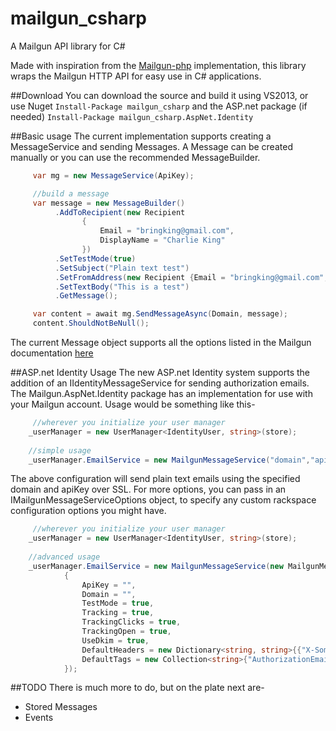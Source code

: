 mailgun_csharp
==============

A Mailgun API library for C#

Made with inspiration from the [Mailgun-php](https://github.com/mailgun/mailgun-php) implementation, this library wraps the
Mailgun HTTP API for easy use in C# applications. 

##Download
You can download the source and build it using VS2013, or use Nuget
     ```
          Install-Package mailgun_csharp
     ```
     and the ASP.net package (if needed)
     ```
         Install-Package mailgun_csharp.AspNet.Identity
     ```

##Basic usage
The current implementation supports creating a MessageService and sending Messages. A Message can be created manually or 
you can use the recommended MessageBuilder.
```csharp
     var mg = new MessageService(ApiKey);

     //build a message
     var message = new MessageBuilder()
          .AddToRecipient(new Recipient
                {
                    Email = "bringking@gmail.com",
                    DisplayName = "Charlie King"
                })
          .SetTestMode(true)
          .SetSubject("Plain text test")
          .SetFromAddress(new Recipient {Email = "bringking@gmail.com", DisplayName = "Mailgun C#"})
          .SetTextBody("This is a test")
          .GetMessage();

     var content = await mg.SendMessageAsync(Domain, message);
     content.ShouldNotBeNull();
```          
The current Message object supports all the options listed in the Mailgun documentation [here](http://documentation.mailgun.com/api-sending.html#sending)

##ASP.net Identity Usage
The new ASP.net Identity system supports the addition of an IIdentityMessageService for sending authorization emails. The Mailgun.AspNet.Identity package has an implementation for use with your Mailgun account. Usage would be something like this-
```csharp
     //wherever you initialize your user manager
    _userManager = new UserManager<IdentityUser, string>(store);
    
    //simple usage
    _userManager.EmailService = new MailgunMessageService("domain","apiKey");
```
The above configuration will send plain text emails using the specified domain and apiKey over SSL. For more options, you can pass in an IMailgunMessageServiceOptions object, to specify any custom rackspace configuration options you might have.
```csharp
     //wherever you initialize your user manager
    _userManager = new UserManager<IdentityUser, string>(store);
    
    //advanced usage
    _userManager.EmailService = new MailgunMessageService(new MailgunMessageServiceOptions
            {
                ApiKey = "",
                Domain = "",
                TestMode = true,
                Tracking = true,
                TrackingClicks = true,
                TrackingOpen = true,
                UseDkim = true,
                DefaultHeaders = new Dictionary<string, string>{{"X-Some-Custom-Header","Custom"}},
                DefaultTags = new Collection<string>{"AuthorizationEmails"}
            });
```     

##TODO
There is much more to do, but on the plate next are-

* Stored Messages
* Events
